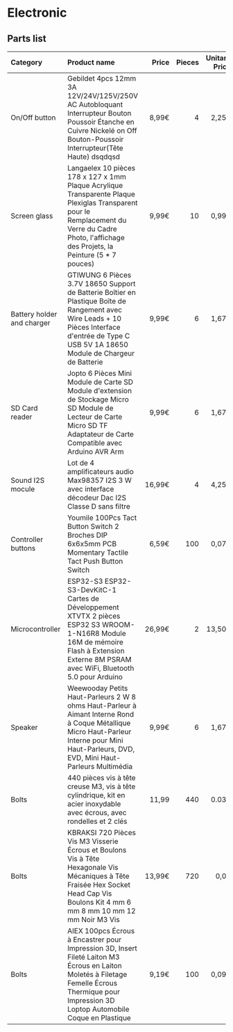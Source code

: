 # Electronic

## Parts list


| Category | Product name | Price          | Pieces | Unitary Price |
| :---------------| :--------------- |---------------:|---------------:|---------------:|
| On/Off button | Gebildet 4pcs 12mm 3A 12V/24V/125V/250V AC Autobloquant Interrupteur Bouton Poussoir Étanche en Cuivre Nickelé on Off Bouton-Poussoir Interrupteur(Tête Haute) dsqdqsd | 8,99€ | 4 | 2,25€
| Screen glass | Langaelex 10 pièces 178 x 127 x 1mm Plaque Acrylique Transparente Plaque Plexiglas Transparent pour le Remplacement du Verre du Cadre Photo, l'affichage des Projets, la Peinture (5 * 7 pouces) | 9,99€ | 10 | 0,99€ |
| Battery holder and charger| GTIWUNG 6 Pièces 3.7V 18650 Support de Batterie Boîtier en Plastique Boîte de Rangement avec Wire Leads + 10 Pièces Interface d'entrée de Type C USB 5V 1A 18650 Module de Chargeur de Batterie | 9,99€ | 6 | 1,67€ |
| SD Card reader| Jopto 6 Pièces Mini Module de Carte SD Module d'extension de Stockage Micro SD Module de Lecteur de Carte Micro SD TF Adaptateur de Carte Compatible avec Arduino AVR Arm | 9,99€ | 6 | 1,67€ |
| Sound I2S mocule| Lot de 4 amplificateurs audio Max98357 I2S 3 W avec interface décodeur Dac I2S Classe D sans filtre | 16,99€ | 4 | 4,25€ |
| Controller buttons | Youmile 100Pcs Tact Button Switch 2 Broches DIP 6x6x5mm PCB Momentary Tactile Tact Push Button Switch | 6,59€ | 100 | 0,07€ |
| Microcontroller| ESP32-S3 ESP32-S3-DevKitC-1 Cartes de Développement XTVTX 2 pièces ESP32 S3 WROOM-1-N16R8 Module 16M de mémoire Flash à Extension Externe 8M PSRAM avec WiFi, Bluetooth 5.0 pour Arduino | 26,99€ | 2 | 13,50€ |
| Speaker | Weewooday Petits Haut-Parleurs 2 W 8 ohms Haut-Parleur à Aimant Interne Rond à Coque Métallique Micro Haut-Parleur Interne pour Mini Haut-Parleurs, DVD, EVD, Mini Haut-Parleurs Multimédia | 9,99€ | 6 | 1,67€ |
| Bolts | 440 pièces vis à tête creuse M3, vis à tête cylindrique, kit en acier inoxydable avec écrous, avec rondelles et 2 clés | 11,99 | 440 | 0.03€ |
| Bolts|KBRAKSI 720 Pièces Vis M3 Visserie Écrous et Boulons Vis à Tête Hexagonale Vis Mécaniques à Tête Fraisée Hex Socket Head Cap Vis Boulons Kit 4 mm 6 mm 8 mm 10 mm 12 mm Noir M3 Vis | 13,99€ | 720 | 0,02 |
| Bolts | AIEX 100pcs Écrous à Encastrer pour Impression 3D, Insert Fileté Laiton M3 Écrous en Laiton Moletés à Filetage Femelle Écrous Thermique pour Impression 3D Loptop Automobile Coque en Plastique | 9,19€ | 100 | 0,09€ |
